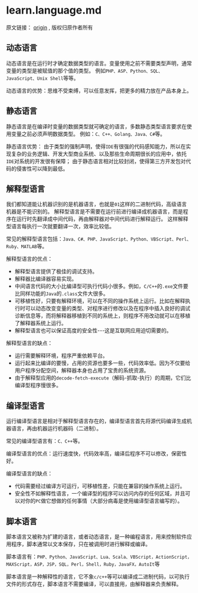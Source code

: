 # learn.language.md

原文链接： [origin][origin] , 版权归原作者所有

[origin]: https://blog.csdn.net/u013252047/article/details/85724940

## 动态语言

动态语言是在运行时才确定数据类型的语言。变量使用之前不需要类型声明，通常变量的类型是被赋值的那个值的类型。
例如`PHP、ASP、Python、SQL、JavaScript、Unix Shell`等等。

动态语言的优势：思维不受束缚，可以任意发挥，把更多的精力放在产品本身上。

## 静态语言

静态语言是在编译时变量的数据类型就可确定的语言，多数静态类型语言要求在使用变量之前必须声明数据类型。
例如：`C、C++、Golang、Java、C#`等。

静态语言优势：
由于类型的强制声明，使得`IDE`有很强的代码感知能力，所以在实现复杂的业务逻辑、开发大型商业系统、以及那些生命周期很长的应用中，依托`IDE`对系统的开发很有保障；
由于静态语言相对比较封闭，使得第三方开发包对代码的侵害性可以降到最低。

## 解释型语言

我们都知道能让机器识别的是机器语言，也就是`01`这样的二进制代码，高级语言机器是不能识别的。
解释型语言是不需要在运行前进行编译成机器语言，而是程序在运行时先翻译成中间代码，再由解释器对中间代码进行解释运行。
这样解释型语言每执行一次就要翻译一次，效率比较低。

常见的解释型语言包括：`Java、C#、PHP、JavaScript、Python、VBScript、Perl、Ruby、MATLAB`等。

解释型语言的优点：

+ 解释型语言提供了极佳的调试支持。
+ 解释器比编译器容易实现。
+ 中间语言代码的大小比编译型可执行代码小很多。例如，`C/C++`的`.exe`文件要比同样功能的`Java`的`.class`文件大很多。
+ 可移植性好，只要有解释环境，可以在不同的操作系统上运行。比如在解释执行时可以动态改变变量的类型、对程序进行修改以及在程序中插入良好的调试诊断信息等，而将解释器移植到不同的系统上，则程序不用改动就可以在移植了解释器系统上运行。
+ 解释型语言也可以保证高度的安全性---这是互联网应用迫切需要的。

解释型语言的缺点：

+ 运行需要解释环境，程序严重依赖平台。
+ 运行起来比编译的要慢，占用的资源也要多一些，代码效率低。因为不仅要给用户程序分配空间，解释器本身也占用了宝贵的系统资源。
+ 由于解释型应用的`decode-fetch-execute`（解码-抓取-执行）的周期，它们比编译型程序慢很多。

## 编译型语言

运行编译型语言是相对于解释型语言存在的，编译型语言首先将源代码编译生成机器语言，再由机器运行机器码（二进制）。

常见的编译型语言有：`C、C++`等。

编译型语言的优点：运行速度快，代码效率高，编译后程序不可以修改，保密性好。

编译型语言的缺点：

+ 代码需要经过编译方可运行，可移植性差，只能在兼容的操作系统上运行。
+ 安全性不如解释性语言，一个编译型的程序可以访问内存的任何区域，并且可以对你的`PC`做它想做的任何事情（大部分病毒是使用编译型语言编写的）。

## 脚本语言

脚本语言又被称为扩建的语言，或者动态语言，是一种编程语言，用来控制软件应用程序，脚本通常以文本保存，只在被调用时进行解释或编译。

脚本语言有：`PHP、Python、JavaScript、Lua、Scala、VBScript，ActionScript，MAXScript，ASP，JSP，SQL，Perl，Shell，Ruby，JavaFX，AutoIt`等

脚本语言是一种解释性的语言，它不象`c/c++`等可以编译成二进制代码，以可执行文件的形式存在，脚本语言不需要编译，可以直接用，由解释器来负责解释。
